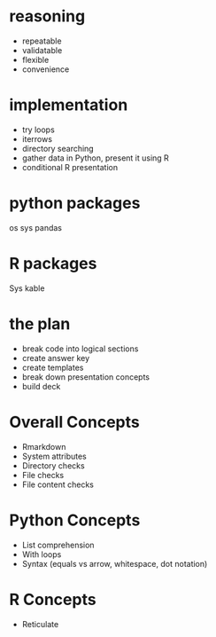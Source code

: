 # reasoning
- repeatable
- validatable
- flexible
- convenience

# implementation
- try loops
- iterrows
- directory searching
- gather data in Python, present it using R
- conditional R presentation

# python packages
os
sys
pandas

# R packages
Sys
kable

# the plan
- break code into logical sections
- create answer key
- create templates
- break down presentation concepts
- build deck

# Overall Concepts
- Rmarkdown
- System attributes
- Directory checks
- File checks
- File content checks

# Python Concepts
- List comprehension
- With loops
- Syntax (equals vs arrow, whitespace, dot notation)

# R Concepts
- Reticulate
